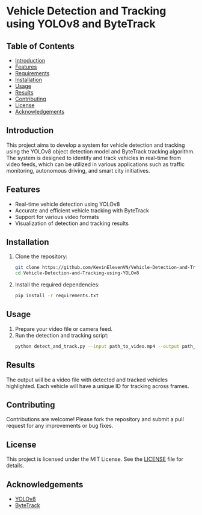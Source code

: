 # Vehicle Detection and Tracking using YOLOv8 and ByteTrack

## Table of Contents
- [Introduction](#introduction)
- [Features](#features)
- [Requirements](#requirements)
- [Installation](#installation)
- [Usage](#usage)
- [Results](#results)
- [Contributing](#contributing)
- [License](#license)
- [Acknowledgements](#acknowledgements)

## Introduction
This project aims to develop a system for vehicle detection and tracking using the YOLOv8 object detection model and ByteTrack tracking algorithm. The system is designed to identify and track vehicles in real-time from video feeds, which can be utilized in various applications such as traffic monitoring, autonomous driving, and smart city initiatives.

## Features
- Real-time vehicle detection using YOLOv8
- Accurate and efficient vehicle tracking with ByteTrack
- Support for various video formats
- Visualization of detection and tracking results

## Installation
1. Clone the repository:
    ```bash
    git clone https://github.com/KevinElevenVN/Vehicle-Detection-and-Tracking-using-YOLOv8.git
    cd Vehicle-Detection-and-Tracking-using-YOLOv8
    ```

2. Install the required dependencies:
    ```bash
    pip install -r requirements.txt
    ```

## Usage
1. Prepare your video file or camera feed.
2. Run the detection and tracking script:
    ```bash
    python detect_and_track.py --input path_to_video.mp4 --output path_to_output.mp4
    ```

## Results
The output will be a video file with detected and tracked vehicles highlighted. Each vehicle will have a unique ID for tracking across frames.

## Contributing
Contributions are welcome! Please fork the repository and submit a pull request for any improvements or bug fixes.

## License
This project is licensed under the MIT License. See the [LICENSE](LICENSE) file for details.

## Acknowledgements
- [YOLOv8](https://github.com/ultralytics/yolov8)
- [ByteTrack](https://github.com/ifzhang/ByteTrack)
